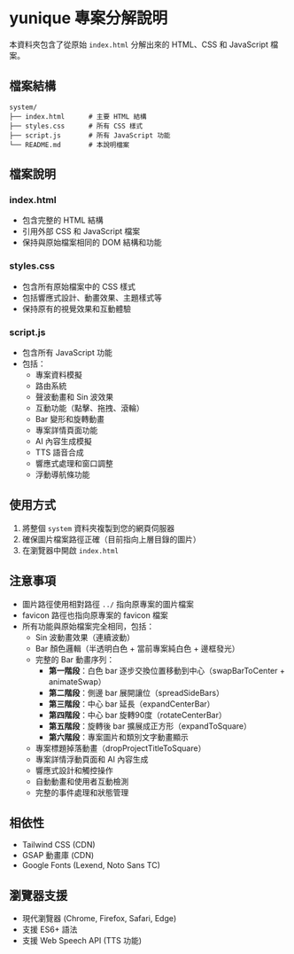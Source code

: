 # yunique 專案分解說明

本資料夾包含了從原始 `index.html` 分解出來的 HTML、CSS 和 JavaScript 檔案。

## 檔案結構

```
system/
├── index.html      # 主要 HTML 結構
├── styles.css      # 所有 CSS 樣式
├── script.js       # 所有 JavaScript 功能
└── README.md       # 本說明檔案
```

## 檔案說明

### index.html
- 包含完整的 HTML 結構
- 引用外部 CSS 和 JavaScript 檔案
- 保持與原始檔案相同的 DOM 結構和功能

### styles.css
- 包含所有原始檔案中的 CSS 樣式
- 包括響應式設計、動畫效果、主題樣式等
- 保持原有的視覺效果和互動體驗

### script.js
- 包含所有 JavaScript 功能
- 包括：
  - 專案資料模擬
  - 路由系統
  - 聲波動畫和 Sin 波效果
  - 互動功能（點擊、拖拽、滾輪）
  - Bar 變形和旋轉動畫
  - 專案詳情頁面功能
  - AI 內容生成模擬
  - TTS 語音合成
  - 響應式處理和窗口調整
  - 浮動導航條功能

## 使用方式

1. 將整個 `system` 資料夾複製到您的網頁伺服器
2. 確保圖片檔案路徑正確（目前指向上層目錄的圖片）
3. 在瀏覽器中開啟 `index.html`

## 注意事項

- 圖片路徑使用相對路徑 `../` 指向原專案的圖片檔案
- favicon 路徑也指向原專案的 favicon 檔案
- 所有功能與原始檔案完全相同，包括：
  - Sin 波動畫效果（連續波動）
  - Bar 顏色邏輯（半透明白色 + 當前專案純白色 + 邊框發光）
  - 完整的 Bar 動畫序列：
    * **第一階段**：白色 bar 逐步交換位置移動到中心（swapBarToCenter + animateSwap）
    * **第二階段**：側邊 bar 展開讓位（spreadSideBars）
    * **第三階段**：中心 bar 延長（expandCenterBar）
    * **第四階段**：中心 bar 旋轉90度（rotateCenterBar）
    * **第五階段**：旋轉後 bar 擴展成正方形（expandToSquare）
    * **第六階段**：專案圖片和類別文字動畫顯示
  - 專案標題掉落動畫（dropProjectTitleToSquare）
  - 專案詳情浮動頁面和 AI 內容生成
  - 響應式設計和觸控操作
  - 自動動畫和使用者互動檢測
  - 完整的事件處理和狀態管理

## 相依性

- Tailwind CSS (CDN)
- GSAP 動畫庫 (CDN)
- Google Fonts (Lexend, Noto Sans TC)

## 瀏覽器支援

- 現代瀏覽器 (Chrome, Firefox, Safari, Edge)
- 支援 ES6+ 語法
- 支援 Web Speech API (TTS 功能)
